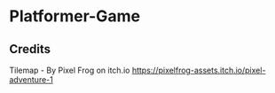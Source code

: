 # Platformer-Game

## Credits

Tilemap - By Pixel Frog on itch.io https://pixelfrog-assets.itch.io/pixel-adventure-1
